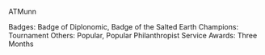 ATMunn

Badges: Badge of Diplonomic, Badge of the Salted Earth 
Champions: Tournament
Others: Popular, Popular Philanthropist
Service Awards: Three Months

